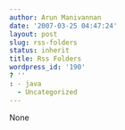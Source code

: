 ```yaml
---
author: Arun Manivannan
date: '2007-03-25 04:47:24'
layout: post
slug: rss-folders
status: inherit
title: Rss Folders
wordpress_id: '190'
? ''
: - java
  - Uncategorized
---
```


None


